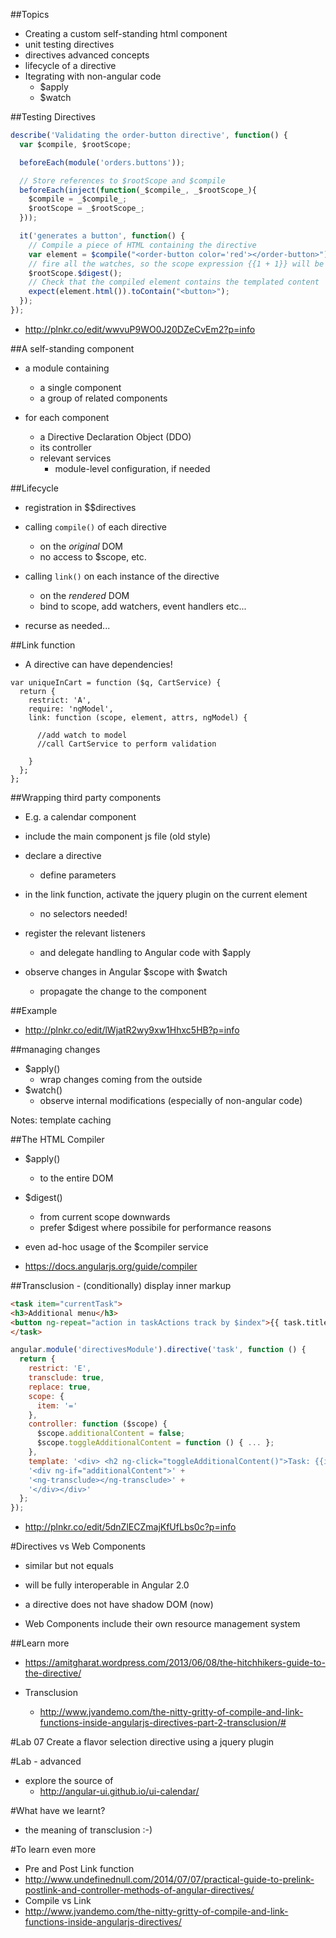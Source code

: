 ##Topics
* Creating a custom self-standing html component
* unit testing directives
* directives advanced concepts
* lifecycle of a directive
* Itegrating with non-angular code
  * $apply
  * $watch



##Testing Directives
```javascript
describe('Validating the order-button directive', function() {
  var $compile, $rootScope;

  beforeEach(module('orders.buttons'));

  // Store references to $rootScope and $compile
  beforeEach(inject(function(_$compile_, _$rootScope_){
    $compile = _$compile_;
    $rootScope = _$rootScope_;
  }));

  it('generates a button', function() {
    // Compile a piece of HTML containing the directive
    var element = $compile("<order-button color='red'></order-button>")($rootScope);
    // fire all the watches, so the scope expression {{1 + 1}} will be evaluated
    $rootScope.$digest();
    // Check that the compiled element contains the templated content
    expect(element.html()).toContain("<button>");
  });
});

```

* http://plnkr.co/edit/wwvuP9WO0J20DZeCvEm2?p=info



##A self-standing component
* a module containing
  * a single component
  * a group of related components

* for each component
  * a Directive Declaration Object (DDO)
  * its controller
  * relevant services
    * module-level configuration, if needed



##Lifecycle
* registration in $$directives

* calling ``compile()`` of each directive
  * on the _original_ DOM
  * no access to $scope, etc.

* calling ``link()`` on each instance of the directive
  * on the _rendered_ DOM
  * bind to scope, add watchers, event handlers etc...

* recurse as needed...



##Link function
* A directive can have dependencies!

```
var uniqueInCart = function ($q, CartService) {
  return {
    restrict: 'A',
    require: 'ngModel',
    link: function (scope, element, attrs, ngModel) {

      //add watch to model
      //call CartService to perform validation

    }
  };
};
```



##Wrapping third party components
* E.g. a calendar component

* include the main component js file (old style)
* declare a directive
  * define parameters
* in the link function, activate the jquery plugin on the current element
  * no selectors needed!

* register the relevant listeners
  * and delegate handling to Angular code with $apply
* observe changes in Angular $scope with $watch
  * propagate the change to the component

##Example
* http://plnkr.co/edit/lWjatR2wy9xw1Hhxc5HB?p=info



##managing changes
* $apply()
  * wrap changes coming from the outside
* $watch()
  * observe internal modifications (especially of non-angular code)


Notes: template caching



##The HTML Compiler
* $apply()
  * to the entire DOM
* $digest()
  * from current scope downwards
  * prefer $digest where possibile for performance reasons

* even ad-hoc usage of the $compiler service
* https://docs.angularjs.org/guide/compiler



##Transclusion - (conditionally) display inner markup
```html
<task item="currentTask">
<h3>Additional menu</h3>
<button ng-repeat="action in taskActions track by $index">{{ task.title }}</button>
</task>
```

```javascript
angular.module('directivesModule').directive('task', function () {
  return {
    restrict: 'E',
    transclude: true,
    replace: true,
    scope: {
      item: '='
    },
    controller: function ($scope) {
      $scope.additionalContent = false;
      $scope.toggleAdditionalContent = function () { ... };
    },
    template: '<div> <h2 ng-click="toggleAdditionalContent()">Task: {{item.name}}</h2>' +
    '<div ng-if="additionalContent">' +
    '<ng-transclude></ng-transclude>' +
    '</div></div>'
  };
});
```

* http://plnkr.co/edit/5dnZlECZmajKfUfLbs0c?p=info



#Directives vs Web Components
* similar but not equals
* will be fully interoperable in Angular 2.0

* a directive does not have shadow DOM (now)
* Web Components include their own resource management system



##Learn more
* https://amitgharat.wordpress.com/2013/06/08/the-hitchhikers-guide-to-the-directive/

* Transclusion
  * http://www.jvandemo.com/the-nitty-gritty-of-compile-and-link-functions-inside-angularjs-directives-part-2-transclusion/#



#Lab 07
Create a flavor selection directive using a jquery plugin

#Lab - advanced
* explore the source of
  * http://angular-ui.github.io/ui-calendar/



#What have we learnt?
* the meaning of transclusion :-)



#To learn even more
* Pre and Post Link function
* http://www.undefinednull.com/2014/07/07/practical-guide-to-prelink-postlink-and-controller-methods-of-angular-directives/
* Compile vs Link
* http://www.jvandemo.com/the-nitty-gritty-of-compile-and-link-functions-inside-angularjs-directives/
